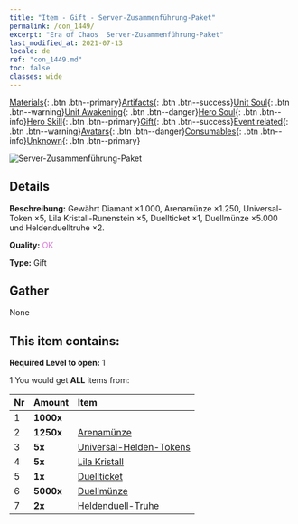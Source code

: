 ```yaml
---
title: "Item - Gift - Server-Zusammenführung-Paket"
permalink: /con_1449/
excerpt: "Era of Chaos  Server-Zusammenführung-Paket"
last_modified_at: 2021-07-13
locale: de
ref: "con_1449.md"
toc: false
classes: wide
---
```

 [Materials](/ItemsDE/){: .btn .btn--primary}[Artifacts](/ItemsDE/Artifacts/){: .btn .btn--success}[Unit Soul](/ItemsDE/UnitSoul/){: .btn .btn--warning}[Unit Awakening](/ItemsDE/UnitAwakening/){: .btn .btn--danger}[Hero Soul](/ItemsDE/HeroSoul/){: .btn .btn--info}[Hero Skill](/ItemsDE/HeroSkill/){: .btn .btn--primary}[Gift](/ItemsDE/Gift/){: .btn .btn--success}[Event related](/ItemsDE/Events/){: .btn .btn--warning}[Avatars](/ItemsDE/Avatars/){: .btn .btn--danger}[Consumables](/ItemsDE/Consumables/){: .btn .btn--info}[Unknown](/ItemsDE/Unknown/){: .btn .btn--primary}

 ![Server-Zusammenführung-Paket](/images/t/i_907063.png)

## Details
 **Beschreibung:** Gewährt Diamant ×1.000, Arenamünze ×1.250, Universal-Token ×5, Lila Kristall-Runenstein ×5, Duellticket ×1, Duellmünze ×5.000 und Heldenduelltruhe ×2.

 **Quality:** <span style="color: #DA70D6">OK</span>

 **Type:** Gift

## Gather

  None

## This item contains:

 **Required Level to open:** 1

 1 You would get **ALL** items  from:

  | Nr | Amount |     Item    |
  |:---|:-------|:------------|
  | 1 |  **1000x** | <i class="fas fa-gem"/> |  | 
  | 2 |  **1250x** | [Arenamünze](/ItemsDE/con_903/) |  | 
  | 3 |  **5x** | [Universal-Helden-Tokens](/ItemsDE/her_358/) |  | 
  | 4 |  **5x** | [Lila Kristall](/ItemsDE/con_720/) |  | 
  | 5 |  **1x** | [Duellticket](/ItemsDE/con_784/) |  | 
  | 6 |  **5000x** | [Duellmünze](/ItemsDE/con_907/) |  | 
  | 7 |  **2x** | [Heldenduell-Truhe](/ItemsDE/con_1008/) |  | 

